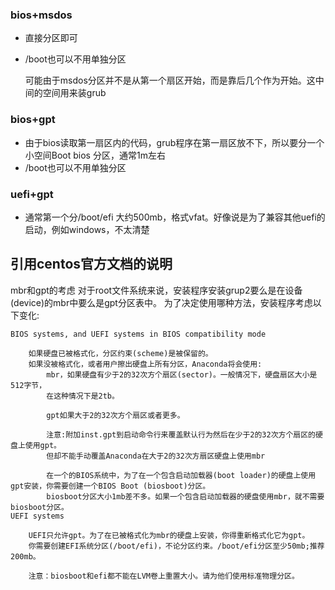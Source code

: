 ### bios+msdos
  * 直接分区即可

  * /boot也可以不用单独分区

    可能由于msdos分区并不是从第一个扇区开始，而是靠后几个作为开始。这中间的空间用来装grub
### bios+gpt
  * 由于bios读取第一扇区内的代码，grub程序在第一扇区放不下，所以要分一个小空间Boot bios 分区，通常1m左右
  * /boot也可以不用单独分区
### uefi+gpt
  * 通常第一个分/boot/efi 大约500mb，格式vfat。好像说是为了兼容其他uefi的启动，例如windows，不太清楚

## 引用centos官方文档的说明
  mbr和gpt的考虑
    对于root文件系统来说，安装程序安装grup2要么是在设备(device)的mbr中要么是gpt分区表中。
    为了决定使用哪种方法，安装程序考虑以下变化:
    
    BIOS systems, and UEFI systems in BIOS compatibility mode
    
        如果硬盘已被格式化，分区约束(scheme)是被保留的。
        如果没被格式化，或者用户擦出硬盘上所有分区，Anaconda将会使用:
            mbr，如果硬盘有少于2的32次方个扇区(sector)。一般情况下，硬盘扇区大小是512字节，
            在这种情况下是2tb。
            
            gpt如果大于2的32次方个扇区或者更多。
            
            注意:附加inst.gpt到启动命令行来覆盖默认行为然后在少于2的32次方个扇区的硬盘上使用gpt。
            但却不能手动覆盖Anaconda在大于2的32次方扇区硬盘上使用mbr
            
            在一个的BIOS系统中，为了在一个包含启动加载器(boot loader)的硬盘上使用gpt安装，你需要创建一个BIOS Boot (biosboot)分区。
            biosboot分区大小1mb差不多。如果一个包含启动加载器的硬盘使用mbr，就不需要biosboot分区。
    UEFI systems
    
        UEFI只允许gpt。为了在已被格式化为mbr的硬盘上安装，你得重新格式化它为gpt。
        你需要创建EFI系统分区(/boot/efi)，不论分区约束。/boot/efi分区至少50mb;推荐200mb。
        
        注意：biosboot和efi都不能在LVM卷上重置大小。请为他们使用标准物理分区。
